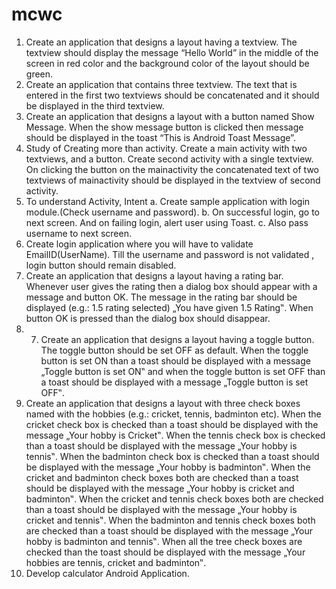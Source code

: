 # mcwc

1. Create an application that designs a layout having a textview. The textview should display the message “Hello World” in the middle of the screen in red color and the background color of the layout should be green. 
2. Create an application that contains three textview. The text that is entered in the first two textviews should be concatenated and it should be displayed in the third textview. 
3. Create an application that designs a layout with a button named Show Message. When the show message button is clicked then message should be displayed in the toast “This is Android Toast Message”. 
4. Study of Creating more than activity. Create a main activity with two textviews, and a button. Create second activity with a single textview. On clicking the button on the mainactivity the concatenated text of  two textviews of mainactivity should be displayed in the textview of second activity. 
5. To understand Activity, Intent a. Create sample application with login module.(Check username and password). b. On successful login, go to next screen. And on failing login, alert user using Toast. c. Also pass username to next screen. 
6. Create login application where you will have to validate EmailID(UserName). Till the username and password is not validated , login button should remain disabled. 
7. Create an application that designs a layout having a rating bar. Whenever user gives the rating then a dialog box should appear with a message and button OK. The message in the rating bar should be displayed (e.g.: 1.5 rating selected) „You have given 1.5 Rating‟. When button OK is pressed than the dialog box should disappear. 
8. 7. Create an application that designs a layout having a toggle button. The toggle button should be set OFF as default. When the toggle button is set ON than a toast should be displayed with a message „Toggle button is set ON‟ and when the toggle button is set OFF than a toast should be displayed with a message „Toggle button is set OFF‟. 
9. Create an application that designs a layout with three check boxes named with the hobbies (e.g.: cricket, tennis, badminton etc). When the cricket check box is checked than a toast should be displayed with the message „Your hobby is Cricket‟. When the tennis check box is checked than a toast should be displayed with the message „Your hobby is tennis‟. When the badminton check box is checked than a toast should be displayed with the message „Your hobby is badminton‟. When the cricket and badminton check boxes both are checked than a toast should be displayed with the message „Your hobby is cricket and badminton‟. When the cricket and tennis check boxes both are checked than a toast should be displayed with the message „Your hobby is cricket and tennis‟. When the badminton and tennis check boxes both are checked than a toast should be displayed with the message „Your hobby is badminton and tennis‟. When all the tree check boxes are checked than the toast should be displayed with the message „Your hobbies are tennis, cricket and badminton‟. 
10. Develop calculator Android Application.
